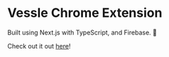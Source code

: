 <!-- @format -->

# Vessle Chrome Extension

Built using Next.js with TypeScript, and Firebase. 💌

Check out it out [here](https://vessle.vercel.app/)!
